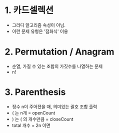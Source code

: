 # 1. 카드셀렉션
- 그리디 알고리즘 속성이 아님.
- 이런 문제 유형은 '점화식' 이용

# 2. Permutation / Anagram
- 순열, 가질 수 있는 조합의 가짓수를 나열하는 문제
- n!

# 3. Parenthesis
- 정수 n이 주어졌을 때, 의미있는 괄호 조합 출력
- ( 는 n개 = openCount
- ) 는 ( 의 개수만큼 = closeCount
- total 개수 = 2n 이면 